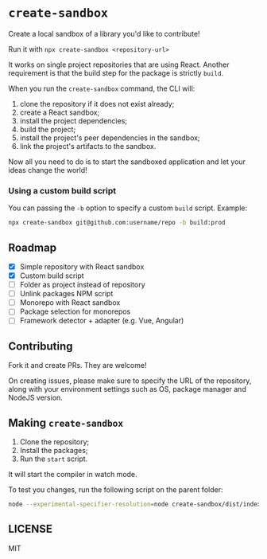 # `create-sandbox`

Create a local sandbox of a library you'd like to contribute!

Run it with `npx create-sandbox <repository-url>`

It works on single project repositories that are using React. Another requirement is that the build step for the package is strictly `build`.

When you run the `create-sandbox` command, the CLI will:

1. clone the repository if it does not exist already;
2. create a React sandbox;
3. install the project dependencies;
4. build the project;
5. install the project's peer dependencies in the sandbox;
6. link the project's artifacts to the sandbox.

Now all you need to do is to start the sandboxed application and let your ideas change the world!

### Using a custom build script

You can passing the `-b` option to specify a custom `build` script. Example:

```sh
npx create-sandbox git@github.com:username/repo -b build:prod
```

## Roadmap

- [x] Simple repository with React sandbox
- [x] Custom build script
- [ ] Folder as project instead of repository
- [ ] Unlink packages NPM script
- [ ] Monorepo with React sandbox
- [ ] Package selection for monorepos
- [ ] Framework detector + adapter (e.g. Vue, Angular)

## Contributing

Fork it and create PRs. They are welcome!

On creating issues, please make sure to specify the URL of the repository, along with your environment settings such as OS, package manager and NodeJS version.

## Making `create-sandbox`

1. Clone the repository;
2. Install the packages;
3. Run the `start` script.

It will start the compiler in watch mode.

To test you changes, run the following script on the parent folder:

```sh
node --experimental-specifier-resolution=node create-sandbox/dist/index.js <repository-url>
```
## LICENSE

MIT
